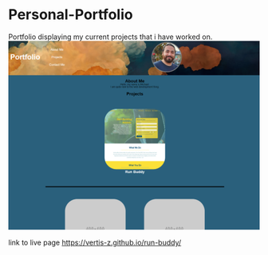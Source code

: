 # Personal-Portfolio


Portfolio displaying my current projects that i have worked on.
![This is the home screen for my portfolio](./assets/images/Portfolio.png)

link to live page https://vertis-z.github.io/run-buddy/